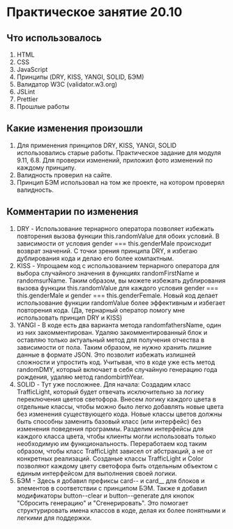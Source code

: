 # Практическое занятие 20.10

## Что использовалось

1. HTML
2. CSS
3. JavaScript
4. Принципы (DRY, KISS, YANGI, SOLID, БЭМ)
5. Валидатор W3C (validator.w3.org)
6. JSLint
7. Prettier
8. Прошлые работы

## Какие изменения произошли

1. Для применения принципов DRY, KISS, YANGI, SOLID использовались старые работы.
Практическое задание для модуля 9.11, 6.8.
Для проверки изменений, приложил фото изменений по каждому принципу.
2. Валидность проверил на сайте.
3. Принцип БЭМ использовал на том же проекте, на котором проверял валидность.

## Комментарии по изменения

1. DRY - Использование тернарного оператора позволяет избежать повторения вызова функции this.randomValue для обоих условий. В зависимости от условия gender === this.genderMale происходит возврат значений. С точки зрения принципа DRY, я избегаю дублирования кода и делаю его более компактным.
2. KISS - Упрощаем код с использованием тернарного оператора для выбора случайного значения в функциях randomFirstName и randomsurName. Таким образом, вы можете избежать дублирования вызова функции this.randomValue для каждого условия gender === this.genderMale и gender === this.genderFemale. Новый код делает использование функции randomValue более эффективным и избегает повторения кода. (Да, тернарный оператор помогу мне использовать принцип DRY и KISS)
3. YANGI - В коде есть два варианта метода randomfathersName, один из них закомментирован. Удаляю закомментированный блок и оставляю только актуальный метод для получения отчества в зависимости от пола. Таким образом, не нужно хранить лишние данные в формате JSON. Это позволит избежать излишней сложности и упростить код. Учитывая, что в коде уже есть метод randomDMY, который включает в себя случайную генерацию года рождения, удаляю метод randombirthYear.
4. SOLID - Тут уже посложнее.
Для начала: Создадим класс TrafficLight, который будет отвечать исключительно за логику переключения цветов светофора.
Внесем логику каждого цвета в отдельные классы, чтобы можно было легко добавлять новые цвета без изменения существующего кода.
Новые классы цветов должны быть способны заменить базовый класс (или интерфейс) без изменения поведения программы.
Разделим интерфейсы для каждого класса цвета, чтобы клиенты могли использовать только необходимую им функциональность.
Переработаем код таким образом, чтобы класс TrafficLight зависел от абстракций, а не от конкретных реализаций.
Созданые классы TrafficLight и Color позволяют каждому цвету светофора быть отдельным объектом с единым интерфейсом для выполнения своей логики.
5. БЭМ - Здесь я добавил префиксы card-- и card__ для блоков и элементов в соответствии с принципом БЭМ. Также я добавил модификаторы button--clear и button--generate для кнопок "Сбросить генерацию" и "Сгенерировать". Это помогает структурировать имена классов в коде, делая их более понятными и легкими для поддержки.
